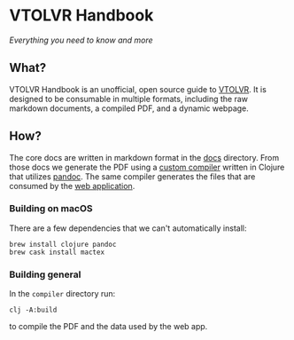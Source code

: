 # VTOLVR Handbook

*Everything you need to know and more*

## What?

VTOLVR Handbook is an unofficial, open source guide to [VTOLVR][1]. It is
designed to be consumable in multiple formats, including the raw markdown
documents, a compiled PDF, and a dynamic webpage.

## How?

The core docs are written in markdown format in the [docs][2] directory.
From those docs we generate the PDF using a [custom compiler][3] written in
Clojure that utilizes [pandoc][4]. The same compiler generates the files that
are consumed by the [web application][5].

### Building on macOS

There are a few dependencies that we can't automatically install:

```
brew install clojure pandoc
brew cask install mactex
```

### Building general

In the `compiler` directory run:

```
clj -A:build
```

to compile the PDF and the data used by the web app.

[1]: https://store.steampowered.com/app/667970/VTOL_VR/
[2]: docs/
[3]: compiler/
[4]: https://pandoc.org
[5]: web/
